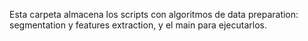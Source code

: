 Esta carpeta almacena los scripts con algoritmos de data preparation: segmentation y features extraction, y el main para ejecutarlos.